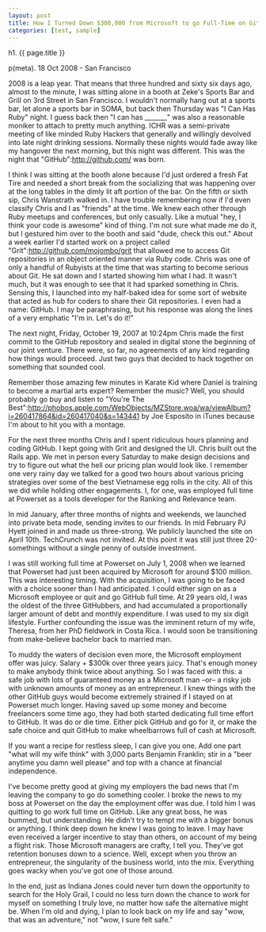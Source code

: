 ```yaml
---
layout: post
title: How I Turned Down $300,000 from Microsoft to go Full-Time on GitHub
categories: [test, sample]
---
```


h1. {{ page.title }}

p(meta). 18 Oct 2008 - San Francisco

2008 is a leap year. That means that three hundred and sixty six days ago, almost to the minute, I was sitting alone in a booth at Zeke's Sports Bar and Grill on 3rd Street in San Francisco. I wouldn't normally hang out at a sports bar, let alone a sports bar in SOMA, but back then Thursday was "I Can Has Ruby" night. I guess back then "I can has _______" was also a reasonable moniker to attach to pretty much anything. ICHR was a semi-private meeting of like minded Ruby Hackers that generally and willingly devolved into late night drinking sessions. Normally these nights would fade away like my hangover the next morning, but this night was different. This was the night that "GitHub":http://github.com/ was born.

I think I was sitting at the booth alone because I'd just ordered a fresh Fat Tire and needed a short break from the socializing that was happening over at the long tables in the dimly lit aft portion of the bar. On the fifth or sixth sip, Chris Wanstrath walked in. I have trouble remembering now if I'd even classify Chris and I as "friends" at the time. We knew each other through Ruby meetups and conferences, but only casually. Like a mutual "hey, I think your code is awesome" kind of thing. I'm not sure what made me do it, but I gestured him over to the booth and said "dude, check this out." About a week earlier I'd started work on a project called "Grit":http://github.com/mojombo/grit that allowed me to access Git repositories in an object oriented manner via Ruby code. Chris was one of only a handful of Rubyists at the time that was starting to become serious about Git. He sat down and I started showing him what I had. It wasn't much, but it was enough to see that it had sparked something in Chris. Sensing this, I launched into my half-baked idea for some sort of website that acted as hub for coders to share their Git repositories. I even had a name: GitHub. I may be paraphrasing, but his response was along the lines of a very emphatic "I'm in. Let's do it!"

The next night, Friday, October 19, 2007 at 10:24pm Chris made the first commit to the GitHub repository and sealed in digital stone the beginning of our joint venture. There were, so far, no agreements of any kind regarding how things would proceed. Just two guys that decided to hack together on something that sounded cool.

Remember those amazing few minutes in Karate Kid where Daniel is training to become a martial arts expert? Remember the music? Well, you should probably go buy and listen to "You're The Best":http://phobos.apple.com/WebObjects/MZStore.woa/wa/viewAlbum?i=260417864&id=260417040&s=143441 by Joe Esposito in iTunes because I'm about to hit you with a montage.

For the next three months Chris and I spent ridiculous hours planning and coding GitHub. I kept going with Grit and designed the UI. Chris built out the Rails app. We met in person every Saturday to make design decisions and try to figure out what the hell our pricing plan would look like. I remember one very rainy day we talked for a good two hours about various pricing strategies over some of the best Vietnamese egg rolls in the city. All of this we did while holding other engagements. I, for one, was employed full time at Powerset as a tools developer for the Ranking and Relevance team.

In mid January, after three months of nights and weekends, we launched into private beta mode, sending invites to our friends. In mid February PJ Hyett joined in and made us three-strong. We publicly launched the site on April 10th. TechCrunch was not invited. At this point it was still just three 20-somethings without a single penny of outside investment.

I was still working full time at Powerset on July 1, 2008 when we learned that Powerset had just been acquired by Microsoft for around $100 million. This was interesting timing. With the acquisition, I was going to be faced with a choice sooner than I had anticipated. I could either sign on as a Microsoft employee or quit and go GitHub full time. At 29 years old, I was the oldest of the three GitHubbers, and had accumulated a proportionally larger amount of debt and monthly expenditure. I was used to my six digit lifestyle. Further confounding the issue was the imminent return of my wife, Theresa, from her PhD fieldwork in Costa Rica. I would soon be transitioning from make-believe bachelor back to married man.

To muddy the waters of decision even more, the Microsoft employment offer was juicy. Salary + $300k over three years juicy. That's enough money to make anybody think twice about anything. So I was faced with this: a safe job with lots of guaranteed money as a Microsoft man &#8211;or&#8211; a risky job with unknown amounts of money as an entrepreneur. I knew things with the other GitHub guys would become extremely strained if I stayed on at Powerset much longer. Having saved up some money and become freelancers some time ago, they had both started dedicating full time effort to GitHub. It was do or die time. Either pick GitHub and go for it, or make the safe choice and quit GitHub to make wheelbarrows full of cash at Microsoft.

If you want a recipe for restless sleep, I can give you one. Add one part "what will my wife think" with 3,000 parts Benjamin Franklin; stir in a "beer anytime you damn well please" and top with a chance at financial independence.

I've become pretty good at giving my employers the bad news that I'm leaving the company to go do something cooler. I broke the news to my boss at Powerset on the day the employment offer was due. I told him I was quitting to go work full time on GitHub. Like any great boss, he was bummed, but understanding. He didn't try to tempt me with a bigger bonus or anything. I think deep down he knew I was going to leave. I may have even received a larger incentive to stay than others, on account of my being a flight risk. Those Microsoft managers are crafty, I tell you. They've got retention bonuses down to a science. Well, except when you throw an entrepreneur, the singularity of the business world, into the mix. Everything goes wacky when you've got one of those around.

In the end, just as Indiana Jones could never turn down the opportunity to search for the Holy Grail, I could no less turn down the chance to work for myself on something I truly love, no matter how safe the alternative might be. When I'm old and dying, I plan to look back on my life and say "wow, that was an adventure," not "wow, I sure felt safe."
